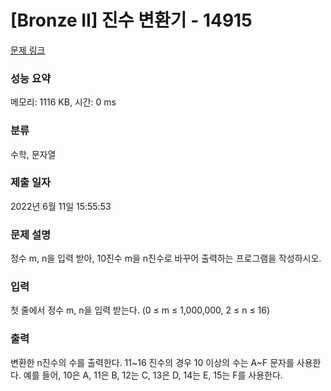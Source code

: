 # [Bronze II] 진수 변환기 - 14915 

[문제 링크](https://www.acmicpc.net/problem/14915) 

### 성능 요약

메모리: 1116 KB, 시간: 0 ms

### 분류

수학, 문자열

### 제출 일자

2022년 6월 11일 15:55:53

### 문제 설명

<p>정수 m, n을 입력 받아, 10진수 m을 n진수로 바꾸어 출력하는 프로그램을 작성하시오.</p>

### 입력 

 <p>첫 줄에서 정수 m, n을 입력 받는다. (0 ≤ m ≤ 1,000,000, 2 ≤ n ≤ 16)</p>

### 출력 

 <p>변환한 n진수의 수를 출력한다. 11~16 진수의 경우 10 이상의 수는 A~F 문자를 사용한다. 예를 들어, 10은 A, 11은 B, 12는 C, 13은 D, 14는 E, 15는 F를 사용한다.</p>

